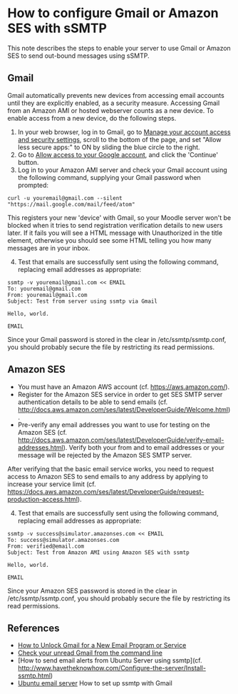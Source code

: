 How to configure Gmail or Amazon SES with sSMTP
===============================================

This note describes the steps to enable your server to use Gmail or Amazon SES
to send out-bound messages using sSMTP.

## Gmail
Gmail automatically prevents new devices from accessing email accounts 
until they are explicitly enabled, as a security measure.
Accessing Gmail from an Amazon AMI or hosted webserver counts as a new device.
To enable access from a new device, do the following steps.

1. In your web browser, log in to Gmail,
go to [Manage your account access and security settings](https://myaccount.google.com/security?pli=1),
scroll to the bottom of the page, 
and set "Allow less secure apps:" to ON by sliding the blue circle to the right.
2. Go to [Allow access to your Google account](https://accounts.google.com/DisplayUnlockCaptcha),
and click the 'Continue' button.
3. Log in to your Amazon AMI server and check your Gmail account using the following command,
supplying your Gmail password when prompted:
```
curl -u youremail@gmail.com --silent "https://mail.google.com/mail/feed/atom"

```
This registers your new 'device' with Gmail, so your Moodle server won't be blocked
when it tries to send registration verification details to new users later.
If it fails you will see a HTML message with Unauthorized in the title element,
otherwise you should see some HTML telling you how many messages are in your inbox.

4. Test that emails are successfully sent using the following command, replacing email addresses as appropriate:
```
ssmtp -v youremail@gmail.com << EMAIL
To: youremail@gmail.com
From: youremail@gmail.com
Subject: Test from server using ssmtp via Gmail

Hello, world.

EMAIL
```

Since your Gmail password is stored in the clear in /etc/ssmtp/ssmtp.conf, 
you should probably secure the file by restricting its read permissions.

## Amazon SES

* You must have an Amazon AWS account (cf. https://aws.amazon.com/).
* Register for the Amazon SES service in order to get 
SES SMTP server authentication details to be able to send emails
(cf. http://docs.aws.amazon.com/ses/latest/DeveloperGuide/Welcome.html).
* Pre-verify any email addresses you want to use for testing on the Amazon SES
(cf. http://docs.aws.amazon.com/ses/latest/DeveloperGuide/verify-email-addresses.html).
Verify both your from and to email addresses or your message will be rejected by the Amazon SES SMTP server.

After verifying that the basic email service works, you need to request access to Amazon SES to send
emails to any address by applying to increase your service limit
(cf. https://docs.aws.amazon.com/ses/latest/DeveloperGuide/request-production-access.html).

4. Test that emails are successfully sent using the following command, replacing email addresses as appropriate:
```
ssmtp -v success@simulator.amazonses.com << EMAIL
To: success@simulator.amazonses.com
From: verified@email.com
Subject: Test from Amazon AMI using Amazon SES with ssmtp

Hello, world.

EMAIL
```

Since your Amazon SES password is stored in the clear in /etc/ssmtp/ssmtp.conf, 
you should probably secure the file by restricting its read permissions.


## References

* [How to Unlock Gmail for a New Email Program or Service](http://email.about.com/od/gmailtips/qt/How-To-Unlock-Gmail-For-A-New-Email-Program-Or-Service.htm)
* [Check your unread Gmail from the command line](http://www.commandlinefu.com/commands/view/3386/check-your-unread-gmail-from-the-command-line)
* [How to send email alerts from Ubuntu Server using ssmtp](cf. http://www.havetheknowhow.com/Configure-the-server/Install-ssmtp.html)
* [Ubuntu email server](https://reidliujun.wordpress.com/2014/07/24/ubuntu-email-server/) How to set up ssmtp with Gmail